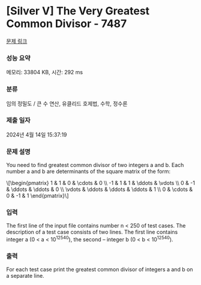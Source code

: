 # [Silver V] The Very Greatest Common Divisor - 7487 

[문제 링크](https://www.acmicpc.net/problem/7487) 

### 성능 요약

메모리: 33804 KB, 시간: 292 ms

### 분류

임의 정밀도 / 큰 수 연산, 유클리드 호제법, 수학, 정수론

### 제출 일자

2024년 4월 14일 15:37:19

### 문제 설명

<p>You need to find greatest common divisor of two integers a and b. Each number a and b are determinants of the square matrix of the form: </p>

<p>\[\begin{pmatrix} 1 & 1 & 0  & \cdots & 0 \\ -1 & 1 & 1 & \ddots  & \vdots \\ 0 & -1 & \ddots & \ddots & 0 \\ \vdots & \ddots & \ddots & \ddots & 1 \\ 0 & \cdots & 0 & -1 & 1  \end{pmatrix}\]</p>

### 입력 

 <p>The first line of the input file contains number n < 250 of test cases. The description of a test case consists of two lines. The first line contains integer a (0 < a < 10<sup>12540</sup>), the second – integer b (0 < b < 10<sup>12540</sup>). </p>

### 출력 

 <p>For each test case print the greatest common divisor of integers a and b on a separate line.</p>

